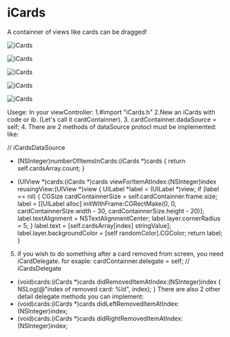 # iCards
A containner of views like cards can be dragged!




![iCards](https://github.com/DingHub/iCards/blob/master/ScreenShort/0.png)

![iCards](https://github.com/DingHub/iCards/blob/master/ScreenShort/1.png)

![iCards](https://github.com/DingHub/iCards/blob/master/ScreenShort/2.png)

![iCards](https://github.com/DingHub/iCards/blob/master/ScreenShort/3.png)

![iCards](https://github.com/DingHub/iCards/blob/master/ScreenShort/4.png)


Usege:
In your viewController:
1.#import "iCards.h"
2.New an iCards with code or ib. (Let's call it cardContainner).
3. cardContainner.dadaSource = self;
4. There are 2 methods of dataSource protocl must be implemented:
  like:

// iCardsDataSource
- (NSInteger)numberOfItemsInCards:(iCards *)cards {
    return self.cardsArray.count;
}

- (UIView *)cards:(iCards *)cards viewForItemAtIndex:(NSInteger)index reusingView:(UIView *)view {
    UILabel *label = (UILabel *)view;
    if (label == nil) {
        CGSize cardContainnerSize = self.cardContainner.frame.size;
        label = [[UILabel alloc] initWithFrame:CGRectMake(0, 0, cardContainnerSize.width - 30, cardContainnerSize.height - 20)];
        label.textAlignment = NSTextAlignmentCenter;
        label.layer.cornerRadius = 5;
    }
    label.text = [self.cardsArray[index] stringValue];
    label.layer.backgroundColor = [self randomColor].CGColor;
    return label;
}

5. if you wish to do something after a card removed from screen, you need iCardDelegate.
for exaple:
cardContainner.delegate = self;
// iCardsDelegate
- (void)cards:(iCards *)cards didRemovedItemAtIndex:(NSInteger)index {
    NSLog(@"index of removed card: %ld", index);
}
There are also 2 other detail delegate methods you can implement:
- (void)cards:(iCards *)cards didLeftRemovedItemAtIndex:(NSInteger)index;
- (void)cards:(iCards *)cards didRightRemovedItemAtIndex:(NSInteger)index;



